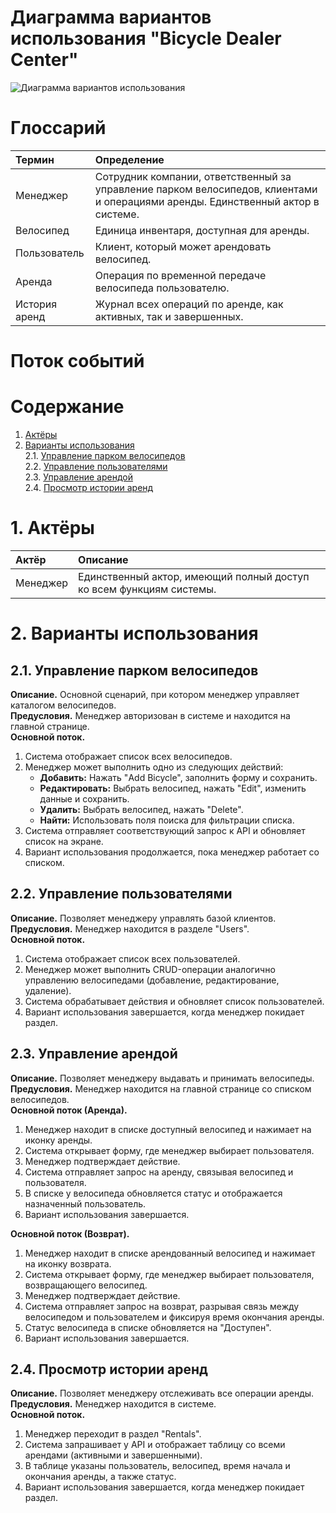# Диаграмма вариантов использования "Bicycle Dealer Center"

![Диаграмма вариантов использования](https://github.com/michael204060/bicycle_dialer_center_ui/tree/master/docs/diagrams/images/UseCase.png)

# Глоссарий

| Термин | Определение |
|:--|:--|
| Менеджер | Сотрудник компании, ответственный за управление парком велосипедов, клиентами и операциями аренды. Единственный актор в системе. |
| Велосипед | Единица инвентаря, доступная для аренды. |
| Пользователь | Клиент, который может арендовать велосипед. |
| Аренда | Операция по временной передаче велосипеда пользователю. |
| История аренд | Журнал всех операций по аренде, как активных, так и завершенных. |

# Поток событий

# Содержание
1. [Актёры](#actors)
2. [Варианты использования](#use_case)  
   2.1. [Управление парком велосипедов](#manage_bikes)  
   2.2. [Управление пользователями](#manage_users)  
   2.3. [Управление арендой](#manage_rentals)  
   2.4. [Просмотр истории аренд](#view_history)

<a name="actors"/>

# 1. Актёры

| Актёр | Описание |
|:--|:--|
| Менеджер | Единственный актор, имеющий полный доступ ко всем функциям системы. |

<a name="use_case"/>

# 2. Варианты использования

<a name="manage_bikes"/>

## 2.1. Управление парком велосипедов

**Описание.** Основной сценарий, при котором менеджер управляет каталогом велосипедов.  
**Предусловия.** Менеджер авторизован в системе и находится на главной странице.  
**Основной поток.**
1. Система отображает список всех велосипедов.
2. Менеджер может выполнить одно из следующих действий:
    *   **Добавить:** Нажать "Add Bicycle", заполнить форму и сохранить.
    *   **Редактировать:** Выбрать велосипед, нажать "Edit", изменить данные и сохранить.
    *   **Удалить:** Выбрать велосипед, нажать "Delete".
    *   **Найти:** Использовать поля поиска для фильтрации списка.
3. Система отправляет соответствующий запрос к API и обновляет список на экране.
4. Вариант использования продолжается, пока менеджер работает со списком.

<a name="manage_users"/>

## 2.2. Управление пользователями

**Описание.** Позволяет менеджеру управлять базой клиентов.  
**Предусловия.** Менеджер находится в разделе "Users".  
**Основной поток.**
1. Система отображает список всех пользователей.
2. Менеджер может выполнить CRUD-операции аналогично управлению велосипедами (добавление, редактирование, удаление).
3. Система обрабатывает действия и обновляет список пользователей.
4. Вариант использования завершается, когда менеджер покидает раздел.

<a name="manage_rentals"/>

## 2.3. Управление арендой

**Описание.** Позволяет менеджеру выдавать и принимать велосипеды.  
**Предусловия.** Менеджер находится на главной странице со списком велосипедов.  
**Основной поток (Аренда).**
1. Менеджер находит в списке доступный велосипед и нажимает на иконку аренды.
2. Система открывает форму, где менеджер выбирает пользователя.
3. Менеджер подтверждает действие.
4. Система отправляет запрос на аренду, связывая велосипед и пользователя.
5. В списке у велосипеда обновляется статус и отображается назначенный пользователь.
6. Вариант использования завершается.

**Основной поток (Возврат).**
1. Менеджер находит в списке арендованный велосипед и нажимает на иконку возврата.
2. Система открывает форму, где менеджер выбирает пользователя, возвращающего велосипед.
3. Менеджер подтверждает действие.
4. Система отправляет запрос на возврат, разрывая связь между велосипедом и пользователем и фиксируя время окончания аренды.
5. Статус велосипеда в списке обновляется на "Доступен".
6. Вариант использования завершается.

<a name="view_history"/>

## 2.4. Просмотр истории аренд

**Описание.** Позволяет менеджеру отслеживать все операции аренды.  
**Предусловия.** Менеджер находится в системе.  
**Основной поток.**
1. Менеджер переходит в раздел "Rentals".
2. Система запрашивает у API и отображает таблицу со всеми арендами (активными и завершенными).
3. В таблице указаны пользователь, велосипед, время начала и окончания аренды, а также статус.
4. Вариант использования завершается, когда менеджер покидает раздел.